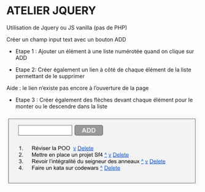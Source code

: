 # ATELIER JQUERY

Utilisation de Jquery ou JS vanilla (pas de PHP)

Créer un champ input text avec un bouton ADD

* Etape 1 : Ajouter un élément à une liste numérotée quand on clique sur ADD

* Etape 2: Créer également un lien à côté de chaque élément de la liste permettant de le supprimer 

Aide : le lien n’existe pas encore à l’ouverture de la page

* Etape 3 : Créer également des flèches devant chaque élément pour le monter ou le descendre dans la liste

![picture](AtelierJQUERY.png)